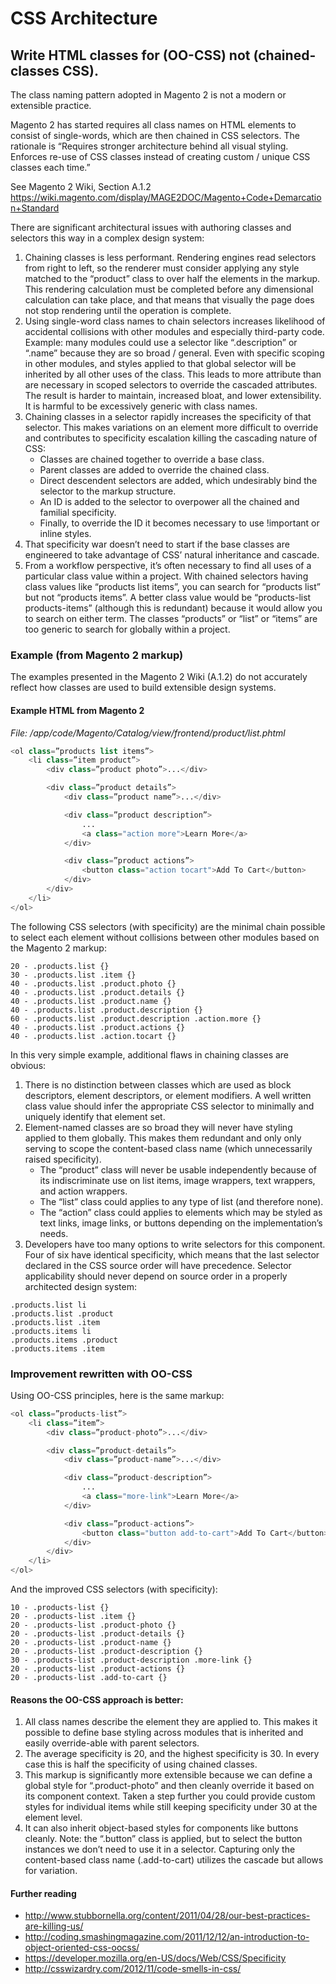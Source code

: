 # CSS Architecture

## Write HTML classes for (OO-CSS) not (chained-classes CSS).

The class naming pattern adopted in Magento 2 is not a modern or extensible practice.

Magento 2 has started requires all class names on HTML elements to consist of single-words, which are then chained in CSS selectors. The rationale is “Requires stronger architecture behind all visual styling. Enforces re-use of CSS classes instead of creating custom / unique CSS classes each time.”

See Magento 2 Wiki, Section A.1.2 https://wiki.magento.com/display/MAGE2DOC/Magento+Code+Demarcation+Standard

There are significant architectural issues with authoring classes and selectors this way in a complex design system:

1. Chaining classes is less performant. Rendering engines read selectors from right to left, so the renderer must consider applying any style matched to the “product” class to over half the elements in the markup. This rendering calculation must be completed before any dimensional calculation can take place, and that means that visually the page does not stop rendering until the operation is complete.
1. Using single-word class names to chain selectors increases likelihood of accidental collisions with other modules and especially third-party code. Example: many modules could use a selector like “.description” or “.name” because they are so broad / general. Even with specific scoping in other modules, and styles applied to that global selector will be inherited by all other uses of the class. This leads to more attribute than are necessary in scoped selectors to override the cascaded attributes. The result is harder to maintain, increased bloat, and lower extensibility. It is harmful to be excessively generic with class names.
1. Chaining classes in a selector rapidly increases the specificity of that selector. This makes variations on an element more difficult to override and contributes to specificity escalation killing the cascading nature of CSS:
    * Classes are chained together to override a base class.
    * Parent classes are added to override the chained class.
    * Direct descendent selectors are added, which undesirably bind the selector to the markup structure.
    * An ID is added to the selector to overpower all the chained and familial specificity.
    * Finally, to override the ID it becomes necessary to use !important or inline styles.
1. That specificity war doesn’t need to start if the base classes are engineered to take advantage of CSS’ natural inheritance and cascade.
1. From a workflow perspective, it’s often necessary to find all uses of a particular class value within a project. With chained selectors having class values like “products list items”, you can search for “products list” but not “products items”. A better class value would be “products-list products-items” (although this is redundant) because it would allow you to search on either term. The classes “products” or “list” or “items” are too generic to search for globally within a project.

### Example (from Magento 2 markup)

The examples presented in the Magento 2 Wiki (A.1.2) do not accurately reflect how classes are used to build extensible design systems.

#### Example HTML from Magento 2

*File: /app/code/Magento/Catalog/view/frontend/product/list.phtml*

```php
<ol class=”products list items”>
    <li class=”item product”>
        <div class=”product photo”>...</div>

        <div class=”product details”>
            <div class=”product name”>...</div>

            <div class=”product description”>
                ...
                <a class="action more">Learn More</a>
            </div>

            <div class=”product actions”>
                <button class="action tocart">Add To Cart</button>
            </div>
        </div>
    </li>
</ol>
```

The following CSS selectors (with specificity) are the minimal chain possible to select each element without collisions between other modules based on the Magento 2 markup:

```
20 - .products.list {}
30 - .products.list .item {}
40 - .products.list .product.photo {}
40 - .products.list .product.details {}
40 - .products.list .product.name {}
40 - .products.list .product.description {}
60 - .products.list .product.description .action.more {}
40 - .products.list .product.actions {}
40 - .products.list .action.tocart {}
```

In this very simple example, additional flaws in chaining classes are obvious:

1. There is no distinction between classes which are used as block descriptors, element descriptors, or element modifiers. A well written class value should infer the appropriate CSS selector to minimally and uniquely identify that element set.
1. Element-named classes are so broad they will never have styling applied to them globally. This makes them redundant and only only serving to scope the content-based class name (which unnecessarily raised specificity).
    * The “product” class will never be usable independently because of its indiscriminate use on list items, image wrappers, text wrappers, and action wrappers.
    * The “list” class could applies to any type of list (and therefore none).
    * The “action” class could applies to elements which may be styled as text links, image links, or buttons depending on the implementation’s needs.
1. Developers have too many options to write selectors for this component. Four of six have identical specificity, which means that the last selector declared in the CSS source order will have precedence. Selector applicability should never depend on source order in a properly architected design system:

```
.products.list li
.products.list .product
.products.list .item
.products.items li
.products.items .product
.products.items .item
```

### Improvement rewritten with OO-CSS

Using OO-CSS principles, here is the same markup:

```php
<ol class=”products-list”>
    <li class=”item”>
        <div class=”product-photo”>...</div>

        <div class=”product-details”>
            <div class=”product-name”>...</div>

            <div class=”product-description”>
                ...
                <a class="more-link">Learn More</a>
            </div>

            <div class=”product-actions”>
                <button class="button add-to-cart">Add To Cart</button>
            </div>
        </div>
    </li>
</ol>
```

And the improved CSS selectors (with specificity):

```
10 - .products-list {}
20 - .products-list .item {}
20 - .products-list .product-photo {}
20 - .products-list .product-details {}
20 - .products-list .product-name {}
20 - .products-list .product-description {}
30 - .products-list .product-description .more-link {}
20 - .products-list .product-actions {}
20 - .products-list .add-to-cart {}
```

#### Reasons the OO-CSS approach is better:

1. All class names describe the element they are applied to. This makes it possible to define base styling across modules that is inherited and easily override-able with parent selectors.
1. The average specificity is 20, and the highest specificity is 30. In every case this is half the specificity of using chained classes.
1. This markup is significantly more extensible because we can define a global style for “.product-photo” and then cleanly override it based on its component context. Taken a step further you could provide custom styles for individual items while still keeping specificity under 30 at the element level.
1. It can also inherit object-based styles for components like buttons cleanly. Note: the “.button” class is applied, but to select the button instances we don’t need to use it in a selector. Capturing only the content-based class name (.add-to-cart) utilizes the cascade but allows for variation.

#### Further reading

* http://www.stubbornella.org/content/2011/04/28/our-best-practices-are-killing-us/ 
* http://coding.smashingmagazine.com/2011/12/12/an-introduction-to-object-oriented-css-oocss/
* https://developer.mozilla.org/en-US/docs/Web/CSS/Specificity 
* http://csswizardry.com/2012/11/code-smells-in-css/ 